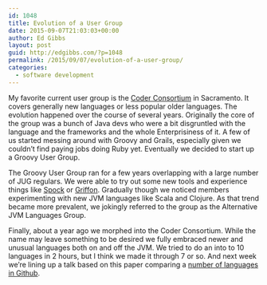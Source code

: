 ```yaml
---
id: 1048
title: Evolution of a User Group
date: 2015-09-07T21:03:03+00:00
author: Ed Gibbs
layout: post
guid: http://edgibbs.com/?p=1048
permalink: /2015/09/07/evolution-of-a-user-group/
categories:
  - software development
---
```

My favorite current user group is the [Coder Consortium](http://www.meetup.com/Coder-Consortium/) in Sacramento. It covers generally new languages or less popular older languages. The evolution happened over the course of several years. Originally the core of the group was a bunch of Java devs who were a bit disgruntled with the language and the frameworks and the whole Enterprisiness of it. A few of us started messing around with Groovy and Grails, especially given we couldn&#8217;t find paying jobs doing Ruby yet. Eventually we decided to start up a Groovy User Group.

The Groovy User Group ran for a few years overlapping with a large number of JUG regulars. We were able to try out some new tools and experience things like [Spock](https://github.com/spockframework/spock) or [Griffon](https://github.com/griffon). Gradually though we noticed members experimenting with new JVM languages like Scala and Clojure. As that trend became more prevalent, we jokingly referred to the group as the Alternative JVM Languages Group.

Finally, about a year ago we morphed into the Coder Consortium. While the name may leave something to be desired we fully embraced newer and unusual languages both on and off the JVM. We tried to do an into to 10 languages in 2 hours, but I think we made it through 7 or so. And next week we&#8217;re lining up a talk based on this paper comparing a [number of languages in Github](http://macbeth.cs.ucdavis.edu/lang_study.pdf).